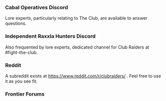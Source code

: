 ### Cabal Operatives Discord

Lore experts, particularly relating to The Club, are available to answer questions.

###  Independent Raxxla Hunters Discord

Also frequented by lore experts, dedicated channel for Club Raiders at #fight-the-club.

### Reddit

A subreddit exists at https://www.reddit.com/r/clubraiders/ .  Feel free to use it as you see fit.

### Frontier Forums



